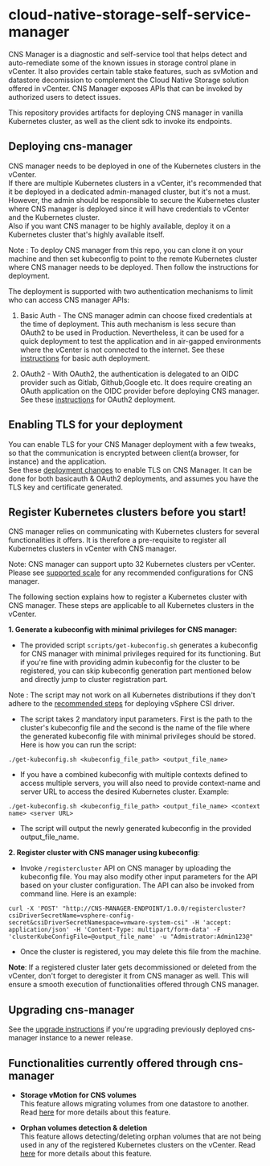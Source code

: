 # cloud-native-storage-self-service-manager

CNS Manager is a diagnostic and self-service tool that helps detect and auto-remediate some of the known issues in storage control plane in vCenter. It also provides certain table stake features, such as svMotion and datastore decomission to complement the Cloud Native Storage solution offered in vCenter.
CNS Manager exposes APIs that can be invoked by authorized users to detect issues.  


This repository provides artifacts for deploying CNS manager in vanilla Kubernetes cluster, as well as the client sdk to invoke its endpoints.

## Deploying cns-manager
CNS manager needs to be deployed in one of the Kubernetes clusters in the vCenter.  
If there are multiple Kubernetes clusters in a vCenter, it's recommended that it be deployed in a dedicated admin-managed cluster, but it's not a must. However, the admin should be responsible to secure the Kubernetes cluster where CNS manager is deployed since it will have credentials to vCenter and the Kubernetes cluster.  
Also if you want CNS manager to be highly available, deploy it on a Kubernetes cluster that's highly available itself.

Note : To deploy CNS manager from this repo, you can clone it on your machine and then set kubeconfig to point to the remote Kubernetes cluster where CNS manager needs to be deployed. Then follow the instructions for deployment.

The deployment is supported with two authentication mechanisms to limit who can access CNS manager APIs:
1. Basic Auth - The CNS manager admin can choose fixed credentials at the time of deployment. This auth mechanism is less secure than OAuth2 to be used in Production. Nevertheless, it can be used for a quick deployment to test the application and in air-gapped environments where the vCenter is not connected to the internet.
See these [instructions](docs/book/deployment/basicauth.md) for basic auth deployment.

2. OAuth2 - With OAuth2, the authentication is delegated to an OIDC provider such as Gitlab, Github,Google etc. It does require creating an OAuth application on the OIDC provider before deploying CNS manager.  
See these [instructions](docs/book/deployment/oauth2.md) for OAuth2 deployment.

## Enabling TLS for your deployment
You can enable TLS for your CNS Manager deployment with a few tweaks, so that the communication is encrypted between client(a browser, for instance) and the application.  
See these [deployment changes](docs/book/deployment/tls-enable.md) to enable TLS on CNS Manager. It can be done for both basicauth & OAuth2 deployments, and assumes you have the TLS key and certificate generated.

## Register Kubernetes clusters before you start!
CNS manager relies on communicating with Kubernetes clusters for several functionalities it offers. It is therefore a pre-requisite to register all Kubernetes clusters in vCenter with CNS manager.  

Note: CNS manager can support upto 32 Kubernetes clusters per vCenter. Please see [supported scale](docs/book/supported_scale.md) for any recommended configurations for CNS manager.

The following section explains how to register a Kubernetes cluster with CNS manager. These steps are applicable to all Kubernetes clusters in the vCenter.

**1. Generate a kubeconfig with minimal privileges for CNS manager:**  
* The provided script `scripts/get-kubeconfig.sh` generates a kubeconfig for CNS manager with minimal privileges required for its functioning. But if you're fine with providing admin kubeconfig for the cluster to be registered, you can skip kubeconfig generation part mentioned below and directly jump to cluster registration part.  

Note : The script may not work on all Kubernetes distributions if they don't adhere to the [recommended steps](https://docs.vmware.com/en/VMware-vSphere-Container-Storage-Plug-in/2.0/vmware-vsphere-csp-getting-started/GUID-A1982536-F741-4614-A6F2-ADEE21AA4588.html) for deploying vSphere CSI driver.

* The script takes 2 mandatory input parameters. First is the path to the cluster's kubeconfig file and the second is the name of the file where the generated kubeconfig file with minimal privileges should be stored. Here is how you can run the script:
```
./get-kubeconfig.sh <kubeconfig_file_path> <output_file_name>
```
* If you have a combined kubeconfig with multiple contexts defined to access multiple servers, you will also need to provide context-name and server URL to access the desired Kubernetes cluster.
Example:
```
./get-kubeconfig.sh <kubeconfig_file_path> <output_file_name> <context name> <server URL>
```
* The script will output the newly generated kubeconfig in the provided output_file_name.

**2. Register cluster with CNS manager using kubeconfig**:
* Invoke `/registercluster` API on CNS manager by uploading the kubeconfig file. You may also modify other input parameters for the API based on your cluster configuration.
The API can also be invoked from command line. Here is an example:
```
curl -X 'POST' "http://CNS-MANAGER-ENDPOINT/1.0.0/registercluster?csiDriverSecretName=vsphere-config-secret&csiDriverSecretNamespace=vmware-system-csi" -H 'accept: application/json' -H 'Content-Type: multipart/form-data' -F 'clusterKubeConfigFile=@output_file_name' -u "Admistrator:Admin123@"
```
* Once the cluster is registered, you may delete this file from the machine.

**Note**: If a registered cluster later gets decommissioned or deleted from the vCenter, don't forget to deregister it from CNS manager as well. This will ensure a smooth execution of functionalities offered through CNS manager.

## Upgrading cns-manager
See the [upgrade instructions](docs/book/deployment/upgrade.md) if you're upgrading previously deployed cns-manager instance to a newer release.
## Functionalities currently offered through cns-manager

* **Storage vMotion for CNS volumes**   
This feature allows migrating volumes from one datastore to another. Read [here](docs/book/features/storage_vmotion.md) for more details about this feature.

* **Orphan volumes detection & deletion**  
This feature allows detecting/deleting orphan volumes that are not being used in any of the registered Kubernetes clusters on the vCenter. Read [here](docs/book/features/orphan_volumes.md) for more details about this feature.
